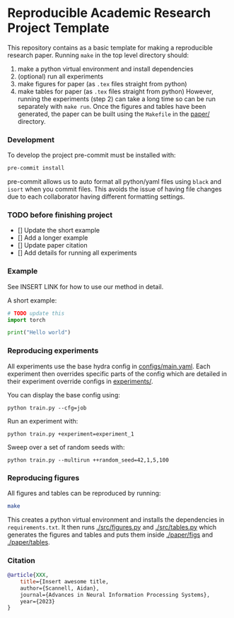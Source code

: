 # Reproducible Academic Research Project Template
This repository contains as a basic template for making a reproducible research paper.
Running `make` in the top level directory should:
1. make a python virtual environment and install dependencies
2. (optional) run all experiments
3. make figures for paper (as `.tex` files straight from python)
4. make tables for paper (as `.tex` files straight from python)
However, running the experiments (step 2) can take a long time so can be run separately with `make run`.
Once the figures and tables have been generated, the paper can be built using the `Makefile` in the [paper/](./paper/) directory.


### Development
To develop the project pre-commit must be installed with:
```sh
pre-commit install
```
pre-commit allows us to auto format all python/yaml files using `black` and `isort` when you commit files.
This avoids the issue of having file changes due to each collaborator having different formatting  settings.


### TODO before finishing project
- [] Update the short example
- [] Add a longer example
- [] Update paper citation
- [] Add details for running all experiments

### Example
See INSERT LINK for how to use our method in detail.

A short example:
```python
# TODO update this
import torch

print("Hello world")
```

### Reproducing experiments
All experiments use the base hydra config in [configs/main.yaml](configs/main.yaml).
Each experiment then overrides specific parts of the config which are detailed in their experiment override configs in [experiments/](configs/experiment/).

You can display the base config using:
``` shell
python train.py --cfg=job
```
Run an experiment with:
``` shell
python train.py +experiment=experiment_1
```
Sweep over a set of random seeds with:
``` shell
python train.py --multirun ++random_seed=42,1,5,100
```

### Reproducing figures
All figures and tables can be reproduced by running:
```sh
make
```
This creates a python virtual environment and installs the dependencies in `requirements.txt`.
It then runs [./src/figures.py](./src/figures.py) and [./src/tables.py](./src/tables.py) which generates the figures and tables and puts them inside 
[./paper/figs](./paper/fig) and [./paper/tables](./paper/tables).


### Citation
```bibtex
@article{XXX,
    title={Insert awesome title,
    author={Scannell, Aidan},
    journal={Advances in Neural Information Processing Systems},
    year={2023}
}
```
